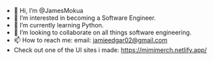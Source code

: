 - 👋 Hi, I’m @JamesMokua
- 👀 I’m interested in becoming a Software Engineer.
- 🌱 I’m currently learning Python.
- 💞️ I’m looking to collaborate on all things software engineering.
- 📫 How to reach me: email: jamieedgar02@gmail.com
- Check out one of the UI sites i made: https://mimimerch.netlify.app/

<!---
JamesMokua/JamesMokua is a ✨ special ✨ repository because its `README.md` (this file) appears on your GitHub profile.
You can click the Preview link to take a look at your changes.
--->
